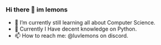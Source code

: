 ### Hi there 👋 im lemons

- 🌱 I’m currently still learning all about Computer Science.
- 🐍 Currently I Have decent knowledge on Python.
- 📫 How to reach me: @luvlemons on discord.

